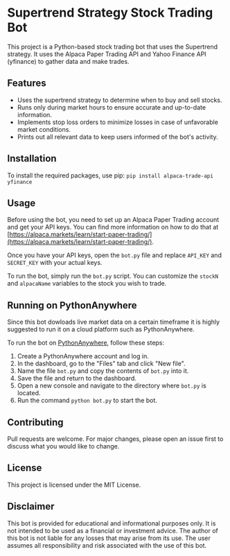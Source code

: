 # Supertrend Strategy Stock Trading Bot

This project is a Python-based stock trading bot that uses the Supertrend strategy. It uses the Alpaca Paper Trading API and Yahoo Finance API (yfinance) to gather data and make trades.

## Features

- Uses the supertrend strategy to determine when to buy and sell stocks.
- Runs only during market hours to ensure accurate and up-to-date information.
- Implements stop loss orders to minimize losses in case of unfavorable market conditions.
- Prints out all relevant data to keep users informed of the bot's activity.

## Installation

To install the required packages, use pip: `pip install alpaca-trade-api yfinance`

## Usage

Before using the bot, you need to set up an Alpaca Paper Trading account and get your API keys. You can find more information on how to do that at [https://alpaca.markets/learn/start-paper-trading/](https://alpaca.markets/learn/start-paper-trading/).

Once you have your API keys, open the `bot.py` file and replace `API_KEY` and `SECRET_KEY` with your actual keys.

To run the bot, simply run the `bot.py` script. You can customize the `stockN` and `alpacaName` variables to the stock you wish to trade.

## Running on PythonAnywhere

Since this bot dowloads live market data on a certain timeframe it is highly suggested to run it on a cloud platform such as PythonAnywhere.

To run the bot on [PythonAnywhere](https://www.pythonanywhere.com), follow these steps:

1. Create a PythonAnywhere account and log in.
2. In the dashboard, go to the "Files" tab and click "New file".
3. Name the file `bot.py` and copy the contents of `bot.py` into it.
4. Save the file and return to the dashboard.
5. Open a new console and navigate to the directory where `bot.py` is located.
6. Run the command `python bot.py` to start the bot.

## Contributing

Pull requests are welcome. For major changes, please open an issue first to discuss what you would like to change.

## License

This project is licensed under the MIT License.

## Disclaimer

This bot is provided for educational and informational purposes only. It is not intended to be used as a financial or investment advice. The author of this bot is not liable for any losses that may arise from its use. The user assumes all responsibility and risk associated with the use of this bot.
